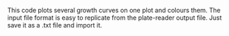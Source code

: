 This code plots several growth curves on one plot and colours them. 
The input file format is easy to replicate from the plate-reader output file. Just save it as a .txt file and import it. 
